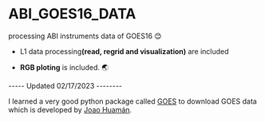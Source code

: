 # ABI_GOES16_DATA
processing ABI instruments data of GOES16 :blush:

- L1 data processing<strong>(read, regrid and visualization)</strong> are included

- <strong>RGB ploting</strong> is included. :earth_asia:


----- Updated 02/17/2023 --------

I learned a very good python package called [GOES](https://github.com/joaohenry23/GOES/blob/625b3a1b57f6ddc84f07d5434d65841c9ae98d79/examples/v3.3/download_data.ipynb/) to download GOES data which is developed by [Joao Huamán](https://github.com/joaohenry23/). 


